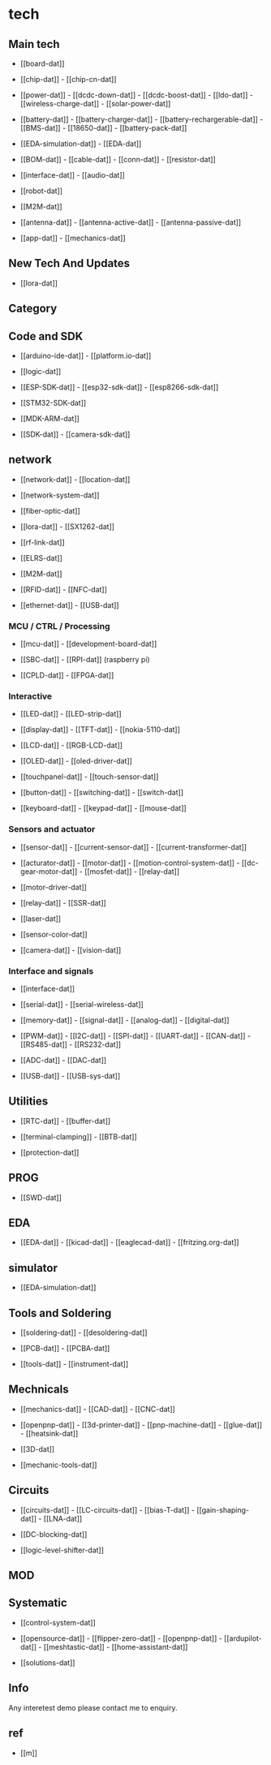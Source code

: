 
# tech 

## Main tech 

- [[board-dat]]

- [[chip-dat]] - [[chip-cn-dat]]

- [[power-dat]]  - [[dcdc-down-dat]] - [[dcdc-boost-dat]] - [[ldo-dat]] - [[wireless-charge-dat]] - [[solar-power-dat]]

- [[battery-dat]] - [[battery-charger-dat]] - [[battery-rechargerable-dat]] - [[BMS-dat]] - [[18650-dat]] - [[battery-pack-dat]]
  
- [[EDA-simulation-dat]] - [[EDA-dat]]

- [[BOM-dat]] - [[cable-dat]] - [[conn-dat]] - [[resistor-dat]]



- [[interface-dat]] - [[audio-dat]] 

- [[robot-dat]]



- [[M2M-dat]]

- [[antenna-dat]] - [[antenna-active-dat]] - [[antenna-passive-dat]]

- [[app-dat]] - [[mechanics-dat]] 

## New Tech And Updates 

- [[lora-dat]]


## Category



## Code and SDK 

- [[arduino-ide-dat]] - [[platform.io-dat]]

- [[logic-dat]]

- [[ESP-SDK-dat]] - [[esp32-sdk-dat]] - [[esp8266-sdk-dat]]

- [[STM32-SDK-dat]]

- [[MDK-ARM-dat]]

- [[SDK-dat]] - [[camera-sdk-dat]]


## network 

- [[network-dat]] - [[location-dat]]

- [[network-system-dat]]

- [[fiber-optic-dat]]

- [[lora-dat]] - [[SX1262-dat]]

- [[rf-link-dat]]

- [[ELRS-dat]]

- [[M2M-dat]]

- [[RFID-dat]] - [[NFC-dat]]

- [[ethernet-dat]] - [[USB-dat]]

### MCU / CTRL / Processing 

- [[mcu-dat]] - [[development-board-dat]]

- [[SBC-dat]] - [[RPI-dat]] (raspberry pi)

- [[CPLD-dat]] - [[FPGA-dat]]



### Interactive

- [[LED-dat]] - [[LED-strip-dat]]

- [[display-dat]] - [[TFT-dat]] - [[nokia-5110-dat]] 

- [[LCD-dat]] - [[RGB-LCD-dat]]

- [[OLED-dat]] - [[oled-driver-dat]]

- [[touchpanel-dat]] - [[touch-sensor-dat]]

- [[button-dat]] - [[switching-dat]] - [[switch-dat]]

- [[keyboard-dat]] - [[keypad-dat]] - [[mouse-dat]]

### Sensors and actuator 

- [[sensor-dat]] - [[current-sensor-dat]] - [[current-transformer-dat]]
  
- [[acturator-dat]] - [[motor-dat]] - [[motion-control-system-dat]] - [[dc-gear-motor-dat]] - [[mosfet-dat]] - [[relay-dat]]

- [[motor-driver-dat]]

- [[relay-dat]] - [[SSR-dat]]

- [[laser-dat]]

- [[sensor-color-dat]]

- [[camera-dat]] - [[vision-dat]]


### Interface and signals 

- [[interface-dat]] 

- [[serial-dat]] - [[serial-wireless-dat]]
  
- [[memory-dat]] - [[signal-dat]] - [[analog-dat]] - [[digital-dat]]

- [[PWM-dat]] - [[I2C-dat]] - [[SPI-dat]] - [[UART-dat]] - [[CAN-dat]] - [[RS485-dat]] - [[RS232-dat]]

- [[ADC-dat]] - [[DAC-dat]]

- [[USB-dat]] - [[USB-sys-dat]]

## Utilities 

- [[RTC-dat]] - [[buffer-dat]] 

- [[terminal-clamping]] - [[BTB-dat]]

- [[protection-dat]]


## PROG

- [[SWD-dat]]

## EDA

- [[EDA-dat]] - [[kicad-dat]] - [[eaglecad-dat]] - [[fritzing.org-dat]]

## simulator 

- [[EDA-simulation-dat]]

## Tools and Soldering 

- [[soldering-dat]] - [[desoldering-dat]]

- [[PCB-dat]] - [[PCBA-dat]]

- [[tools-dat]] - [[instrument-dat]]

## Mechnicals 

- [[mechanics-dat]] - [[CAD-dat]] - [[CNC-dat]] 

- [[openpnp-dat]] - [[3d-printer-dat]] - [[pnp-machine-dat]] - [[glue-dat]] - [[heatsink-dat]]

- [[3D-dat]]

- [[mechanic-tools-dat]]

## Circuits 

- [[circuits-dat]] - [[LC-circuits-dat]] - [[bias-T-dat]] - [[gain-shaping-dat]] - [[LNA-dat]]

- [[DC-blocking-dat]] 

- [[logic-level-shifter-dat]]

## MOD

## Systematic 

- [[control-system-dat]]

- [[opensource-dat]] - [[flipper-zero-dat]] - [[openpnp-dat]] - [[ardupilot-dat]] - [[meshtastic-dat]] - [[home-assistant-dat]]

- [[solutions-dat]]



## Info  

Any interetest demo please contact me to enquiry.

## ref 

- [[m]]